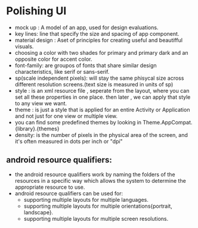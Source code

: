 # Polishing UI


* mock up : A model of an app, used for design evaluations.
* key lines: line that specify the size and spacing of app component.
* material design : Aset of principles for creating useful and beautifful visuals.
* choosing a color with two shades for primary and primary dark and an opposite color for accent color.
* font-family: are groupos of fonts that share similar design characteristics, like serif or sans-serif.
* sp(scale independent pixels): will stay the same phisycal size across different resolution screens.(text size is measured in units of sp)
* style : is an xml resource file , seperate from the layout, where you can set all these properties in one place. then later , we can apply that style to any view we want.
* theme : is just a style that is applied for an entire Activity or Application and not just for one view or multiple view.
* you can find some predefined themes by looking in Theme.AppCompat.{library}.{themes}
* density: is the number of pixels in the physical area of the screen, and it's often measured in dots per inch or "dpi"

## android resource qualifiers:
* the android resource qualifiers work by naming the folders of the resources in a specific way which allows the system to determine the appropriate resource to use.
* android resource qualifiers can be used for:
	* supporting multiple layouts for multiple languages.
	* supporting multiple layouts for multiple orientations{portrait, landscape}.
	* supporting multiple layouts for multiple screen resolutions.
